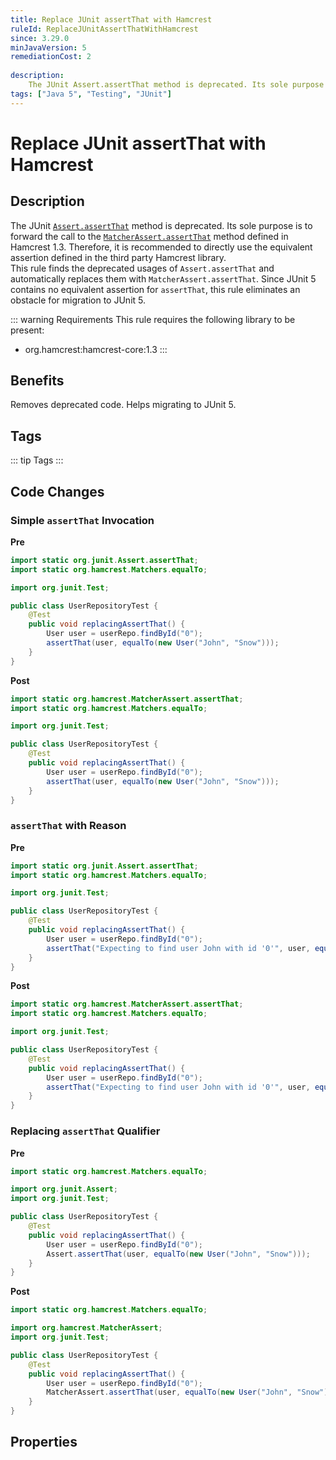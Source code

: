 ```yaml
---
title: Replace JUnit assertThat with Hamcrest
ruleId: ReplaceJUnitAssertThatWithHamcrest
since: 3.29.0
minJavaVersion: 5
remediationCost: 2
    
description:
    The JUnit Assert.assertThat method is deprecated. Its sole purpose is to forward the call to the MatcherAssert.assertThat method defined in Hamcrest 1.3. Therefore, it is recommended to directly use the equivalent assertion defined in the third party Hamcrest library.
tags: ["Java 5", "Testing", "JUnit"]
---
```


# Replace JUnit assertThat with Hamcrest

## Description

The JUnit [`Assert.assertThat`](https://junit.org/junit4/javadoc/4.13/org/junit/Assert.html#assertThat(T,%20org.hamcrest.Matcher)) method is deprecated. Its sole purpose is to forward the call to the [`MatcherAssert.assertThat`](http://hamcrest.org/JavaHamcrest/javadoc/1.3/org/hamcrest/MatcherAssert.html#assertThat(T,%20org.hamcrest.Matcher)) method defined in Hamcrest 1.3. 
Therefore, it is recommended to directly use the equivalent assertion defined in the third party Hamcrest library.  
This rule finds the deprecated usages of `Assert.assertThat` and automatically replaces them with `MatcherAssert.assertThat`.
Since JUnit 5 contains no equivalent assertion for `assertThat`, this rule eliminates an obstacle for migration to JUnit 5. 

::: warning Requirements
This rule requires the following library to be present:
* org.hamcrest:hamcrest-core:1.3
:::

## Benefits

Removes deprecated code. Helps migrating to JUnit 5. 

## Tags

::: tip Tags
<TagLinks />
:::

## Code Changes


### Simple `assertThat` Invocation

__Pre__
```java
import static org.junit.Assert.assertThat;
import static org.hamcrest.Matchers.equalTo;

import org.junit.Test;

public class UserRepositoryTest {
	@Test
	public void replacingAssertThat() {
        User user = userRepo.findById("0");
		assertThat(user, equalTo(new User("John", "Snow")));
	}
}
```

__Post__
```java
import static org.hamcrest.MatcherAssert.assertThat;
import static org.hamcrest.Matchers.equalTo;

import org.junit.Test;

public class UserRepositoryTest {
	@Test
	public void replacingAssertThat() {
        User user = userRepo.findById("0");
		assertThat(user, equalTo(new User("John", "Snow")));
	}
}
```


### `assertThat` with Reason

__Pre__
```java
import static org.junit.Assert.assertThat;
import static org.hamcrest.Matchers.equalTo;

import org.junit.Test;

public class UserRepositoryTest {
	@Test
	public void replacingAssertThat() {
        User user = userRepo.findById("0");
		assertThat("Expecting to find user John with id '0'", user, equalTo(new User("John", "Snow")));
	}
}
```

__Post__
```java
import static org.hamcrest.MatcherAssert.assertThat;
import static org.hamcrest.Matchers.equalTo;

import org.junit.Test;

public class UserRepositoryTest {
	@Test
	public void replacingAssertThat() {
        User user = userRepo.findById("0");
		assertThat("Expecting to find user John with id '0'", user, equalTo(new User("John", "Snow")));
	}
}
```

### Replacing `assertThat` Qualifier

__Pre__
```java
import static org.hamcrest.Matchers.equalTo;

import org.junit.Assert;
import org.junit.Test;

public class UserRepositoryTest {
	@Test
	public void replacingAssertThat() {
        User user = userRepo.findById("0");
		Assert.assertThat(user, equalTo(new User("John", "Snow")));
	}
}
```

__Post__
```java
import static org.hamcrest.Matchers.equalTo;

import org.hamcrest.MatcherAssert;
import org.junit.Test;

public class UserRepositoryTest {
	@Test
	public void replacingAssertThat() {
        User user = userRepo.findById("0");
		MatcherAssert.assertThat(user, equalTo(new User("John", "Snow")));
	}
}
```

<VersionNotice />

## Properties

<RuleProperties />
